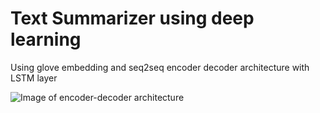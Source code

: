 # Text Summarizer using deep learning
Using glove embedding and seq2seq encoder decoder architecture with LSTM layer

![Image of encoder-decoder architecture ](https://cdn-images-1.medium.com/max/2560/1*nYptRUTtVd9xUjwL-cVL3Q.png)
